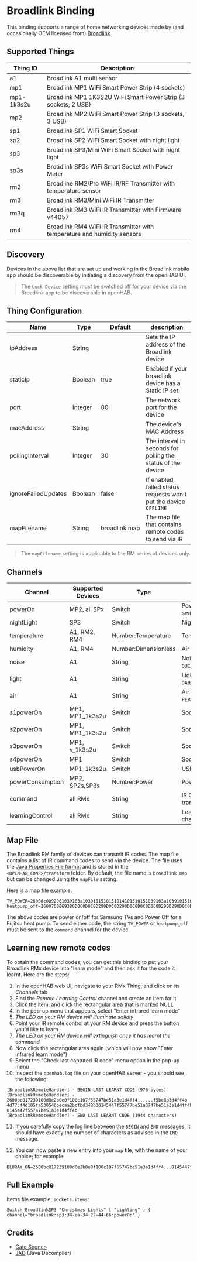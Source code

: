 # Broadlink Binding

This binding supports a range of home networking devices made by (and occasionally OEM licensed from) [Broadlink](https://www.ibroadlink.com/).

## Supported Things

| Thing ID   | Description                                                             |
|------------|-------------------------------------------------------------------------|
| a1         | Broadlink A1 multi sensor                                               |
| mp1        | Broadlink MP1 WiFi Smart Power Strip (4 sockets)                        |
| mp1-1k3s2u | Broadlink MP1 1K3S2U WiFi Smart Power Strip (3 sockets, 2 USB)          |
| mp2        | Broadlink MP2 WiFi Smart Power Strip (3 sockets, 3 USB)                 |
| sp1        | Broadlink SP1 WiFi Smart Socket                                         |
| sp2        | Broadlink SP2 WiFi Smart Socket with night light                        |
| sp3        | Broadlink SP3/Mini WiFi Smart Socket with night light                   |
| sp3s       | Broadlink SP3s WiFi Smart Socket with Power Meter                       |
| rm2        | Broadline RM2/Pro WiFi IR/RF Transmitter with temperature sensor        |
| rm3        | Broadlink RM3/Mini WiFi IR Transmitter                                  |
| rm3q       | Broadlink RM3 WiFi IR Transmitter with Firmware v44057                  |
| rm4        | Broadlink RM4 WiFi IR Transmitter with temperature and humidity sensors |

## Discovery

Devices in the above list that are set up and working in the Broadlink mobile app should be discoverable by initiating a discovery from the openHAB UI.

> The `Lock Device` setting must be switched off for your device via the Broadlink app to be discoverable in openHAB.

## Thing Configuration

| Name                | Type    | Default       | description                                                                       |
|---------------------|---------|---------------|-----------------------------------------------------------------------------------|
| ipAddress           | String  |               | Sets the IP address of the Broadlink device                                       |
| staticIp            | Boolean | true          | Enabled if your broadlink device has a Static IP set                              |
| port                | Integer | 80            | The network port for the device                                                   |
| macAddress          | String  |               | The device's MAC Address                                                           |
| pollingInterval     | Integer | 30            | The interval in seconds for polling the status of the device                      |
| ignoreFailedUpdates | Boolean | false         | If enabled, failed status requests won't put the device `OFFLINE`                       |
| mapFilename         | String  | broadlink.map | The map file that contains remote codes to send via IR                            |

> The `mapFilename` setting is applicable to the RM series of devices only.

## Channels

| Channel          | Supported Devices        | Type                 | Description                                     |
|------------------|--------------------------|----------------------|-------------------------------------------------|
| powerOn          | MP2, all SPx             | Switch               | Power on/off for switches/strips                |
| nightLight       | SP3                      | Switch               | Night light on/off                              |
| temperature      | A1, RM2, RM4             | Number:Temperature   | Temperature                                     |
| humidity         | A1, RM4                  | Number:Dimensionless | Air humidity percentage                         |
| noise            | A1                       | String               | Noise level: `QUIET`/`NORMAL`/`NOISY`/`EXTREME` |
| light            | A1                       | String               | Light level: `DARK`/`DIM`/`NORMAL`/`BRIGHT`     |
| air              | A1                       | String               | Air quality: `PERFECT`/`GOOD`/`NORMAL`/`BAD`    |
| s1powerOn        | MP1, MP1_1k3s2u          | Switch               | Socket 1 power                                  |
| s2powerOn        | MP1, MP1_1k3s2u          | Switch               | Socket 2 power                                  |
| s3powerOn        | MP1, v_1k3s2u            | Switch               | Socket 3 power                                  |
| s4powerOn        | MP1                      | Switch               | Socket 4 power                                  |
| usbPowerOn       | MP1_1k3s2u               | Switch               | USB power                                       |
| powerConsumption | MP2, SP2s,SP3s           | Number:Power         | Power consumption                               |
| command          | all RMx                  | String               | IR Command code to transmit                     |
| learningControl  | all RMx                  | String               | Learn mode command channel (see below)          |

## Map File

The Broadlink RM family of devices can transmit IR codes.
The map file contains a list of IR command codes to send via the device.
The file uses the [Java Properties File format](https://en.wikipedia.org/wiki/.properties) and is stored in the `<OPENHAB_CONF>/transform` folder.
By default, the file name is `broadlink.map` but can be changed using the `mapFile` setting.

Here is a map file example:

```
TV_POWER=26008c0092961039103a1039101510151014101510151039103a10391015101411141015101510141139101510141114101510151014103a10141139103911391037123a10391000060092961039103911391014111410151015101411391039103a101411141015101510141015103911141015101510141015101510391015103911391039103a1039103911000d05000000000000000000000000
heatpump_off=2600760069380D0C0D0C0D290D0C0D290D0C0D0C0D0C0D290D290D0C0D0C0D0C0D290D290D0C0D0C0D0C0D0C0D0C0D0C0D0C0D0C0D0C0D0C0D0C0D0C0D0C0D290D0C0D0C0D0C0D0C0D0C0D0C0D0C0D290D0C0D0C0D0C0D0C0D290D0C0D0C0D0C0D0C0D0C0D0C0D290D0C0D290D290D290D290D290D290E0002900000

```

The above codes are power on/off for Samsung TVs and Power Off for a Fujitsu heat pump.
To send either code, the string `TV_POWER` or `heatpump_off` must be sent to the `command` channel for the device.

## Learning new remote codes

To obtain the command codes, you can get this binding to put your Broadlink RMx device into 
"learn mode" and then ask it for the code it learnt. Here are the steps:

1. In the openHAB web UI, navigate to your RMx Thing, and click on its *Channels* tab
2. Find the *Remote Learning Control* channel and create an Item for it
3. Click the item, and click the rectangular area that is marked NULL
4. In the pop-up menu that appears, select "Enter infrared learn mode"
5. *The LED on your RM device will illuminate solidly*
6. Point your IR remote control at your RM device and press the button you'd like to learn
7. *The LED on your RM device will extinguish once it has learnt the command*
8. Now click the rectangular area again (which will now show "Enter infrared learn mode")
9. Select the "Check last captured IR code" menu option in the pop-up menu
10. Inspect the `openhab.log` file on your openHAB server - you should see the following:

```
[BroadlinkRemoteHandler] - BEGIN LAST LEARNT CODE (976 bytes)
[BroadlinkRemoteHandler] - 2600bc017239100d0e2b0e0f100c107f55747be51a3e1d4ff4......f5be8b3d4ff4b
4d77c44d105fa530546becaa2bcfbd348b30145447f55747be51a3747be51a3e1d4ff4b3f4f4f......a3e1d4ff4b348
0145447f55747be51a3e1d4ff4b
[BroadlinkRemoteHandler] - END LAST LEARNT CODE (1944 characters)
```

11. If you carefully copy the log line between the `BEGIN` and `END` messages, 
    it should have exactly the number of characters as advised in the `END` message.
    
12. You can now paste a new entry into your `map` file, with the name of your choice; for example:

```
BLURAY_ON=2600bc017239100d0e2b0e0f100c107f55747be51a3e1d4ff4...0145447f55747be51a3e1d4ff4b
```


## Full Example

Items file example; `sockets.items`:

```
Switch BroadlinkSP3 "Christmas Lights" [ "Lighting" ] { channel="broadlink:sp3:34-ea-34-22-44-66:powerOn" } 
```

## Credits

- [Cato Sognen](https://community.openhab.org/u/cato_sognen)
- [JAD](http://www.javadecompilers.com/jad) (Java Decompiler)

